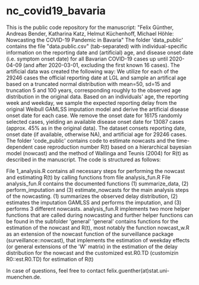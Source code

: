 # nc_covid19_bavaria

This is the public code repository for the manuscript:
"Felix Günther, Andreas Bender, Katharina Katz, Helmut Küchenhoff, Michael Höhle: Nowcasting the COVID-19 Pandemic in Bavaria"
The folder 'data_public' contains the file "data.public.csv" (tab-separated) with individual-specific information on the
reporting date and (artificial) age, and disease onset date (i.e. symptom onset date) for all Bavarian COVID-19 cases up
until 2020-04-09 (and after 2020-03-01, excluding the first known 16 cases).
The artificial data was created the following way:
We utilize for each of the 29246 cases the official reporting date at LGL and sample an artifical age based on a truncated normal
distribution with mean=50, sd=15 and truncation 5 and 100 years, corresponding roughly to the observed age distribution in the
original data. Based on an individuals' age, the reporting week and weekday, we sample the expected reporting delay from the original
Weibull GAMLSS imputation model and derive the artificial disease onset date for each case.
We remove the onset date for 16175 randomly selected cases, yielding an available disease onset
date for 13087 cases (approx. 45% as in the original data).
The dataset consets reporting date, onset date (if available, otherwise NA), and artificial age for 29246 cases.
The folder 'code_public' contains code to estimate nowcasts and the time-dependent case reproduction number R(t)
based on a hierarchical bayesian model (nowcast) and the method of Wallinga and Teunis (2004) for R(t) as described
in the manuscript. The code is structured as follows:

File 1_analysis.R contains all necessary steps for performing the nowcast and estimating R(t) by calling functions from file analysis_fun.R
File analysis_fun.R contains the documented functions (1) summarize_data, (2) perform_imputation and (3) estimate_nowcasts for the main analysis steps of the nowcasting.
(1) summarizes the observed delay distribution, (2) estimates the imputation GAMLSS and performs the imputation, and (3) performs 3 different nowcasts.
analysis_fun.R implements two more helper functions that are called during nowcasting and further helper functions can be found in the subfolder 'general'
'general' contains functions for the estimation of the nowcast and R(t), most notably the function nowcast_w.R as an extension of the nowcast function of the surveillance package
(surveillance::nowcast), that implements the estimation of weekday effects (or general extensions of the 'W' matrix) in the estimation of the delay distribution for the nowcast
and the customized est.R0.TD (customizin R0::est.R0.TD) for estimation of R(t)

In case of questions, feel free to contact felix.guenther(at)stat.uni-muenchen.de.
